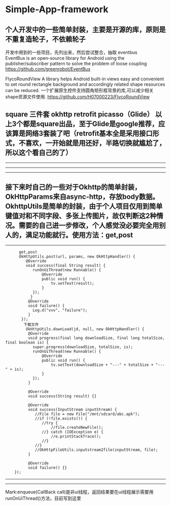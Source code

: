 # Simple-App-framework
个人开发中的一些简单封装，主要是开源的库，原则是不重复造轮子，不依赖轮子
-------------------------------------------------------------------------------------
开发中用到的一些项目，先列出来，然后尝试整合，抽取
eventbus         
EventBus is an open-source library for Android using the publisher/subscriber pattern to solve the problem of loose coupling             https://github.com/greenrobot/EventBus

FlycoRoundView
A library helps Android built-in views easy and convenient to set round rectangle background and accordingly related shape resources can be reduced. 一个扩展原生控件支持圆角矩形框背景的库,可以减少相关shape资源文件使用.
https://github.com/H07000223/FlycoRoundView

square 三件套    okhttp   retrofit   picasso（Glide）
以上3个都是square出品，至于Glide是google推荐，应该算是网络3套装了吧（retrofit基本全是采用接口形式，不喜欢，一开始就是用还好，半路切换就尴尬了，所以这个看自己的了）
-------------------------------------------------------------------------------------------------------------------------------------
-------------------------------------------------------------------------------------------------------------------------------------
-------------------------------------------------------------------------------------------------------------------------------------
-------------------------------------------------------------------------------------------------------------------------------------
接下来时自己的一些对于Okhttp的简单封装，OkHttpParams来自async-http，存放body数据。OkhttpUtils是简单的封装，由于个人项目仅用到简单键值对和不同字段、多张上传图片，故仅判断这2种情况。需要的自己进一步修改，个人感觉没必要完全用别人的，满足功能就行。使用方法：get,post
-------------------------------------------------------------------------------------------------------------------------------------
-------------------------------------------------------------------------------------------------------------------------------------

          get,post
          OkHttpUtils.post(url, params, new OkHttpHandler() {
             @Override
             void success(final String result) {
                runOnUiThread(new Runnable() {
                    @Override
                    public void run() {
                        tv.setText(result);
                    }
                });
               }
              @Override
              void failure() {
                Log.d("vvv", "failure");
              }
           });
            下载文件
             OkHttpUtils.downLoad(jd, null, new OkHttpHandler() {
              @Override
              void progress(final long downloadSize, final long totalSize, final boolean is) {
                super.progress(downloadSize, totalSize, is);
                runOnUiThread(new Runnable() {
                    @Override
                    public void run() {
                        tv.setText(downloadSize + "---" + totalSize + "---" + is);
                    }
                });
              }
            
              @Override
              void success(String result) {}
           
              @Override
              void success(InputStream inputStream) {
                 //File file = new File("/mnt/sdcard/abc.apk");
                 //if (!file.exists()) {
                    //try {
                        //file.createNewFile();
                    //} catch (IOException e) {
                        //e.printStackTrace();
                    //}
                 //}
                 //OkHttpFileUtils.inputstream2file(inputStream, file);
              }

              @Override
              void failure() {}
        });
-------------------------------------------------------------------------------------------------------------------------------------
-------------------------------------------------------------------------------------------------------------------------------------
Mark:enqueue(CallBack call)是非ui线程，返回结果要在ui线程展示需要用runOnUiThread()方法，目前写到这里
